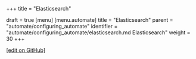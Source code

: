 +++
title = "Elasticsearch"

draft = true
[menu]
  [menu.automate]
    title = "Elasticsearch"
    parent = "automate/configuring_automate"
    identifier = "automate/configuring_automate/elasticsearch.md Elasticsearch"
    weight = 30
+++

[\[edit on GitHub\]](https://github.com/chef/automate/blob/master/components/docs-chef-io/content/automate/elasticsearch.md)
